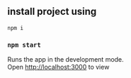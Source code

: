 ## install project using
`npm i`

### `npm start`

Runs the app in the development mode.<br />
Open [http://localhost:3000](http://localhost:3000) to view
